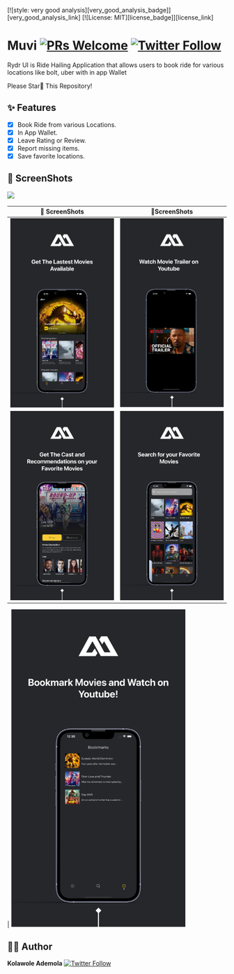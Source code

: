 [![style: very good analysis][very_good_analysis_badge]][very_good_analysis_link]
[![License: MIT][license_badge]][license_link]

# Muvi [![PRs Welcome](https://img.shields.io/badge/PRs-welcome-brightgreen.svg?style=flat-square)](http://makeapullrequest.com) [![Twitter Follow](https://img.shields.io/twitter/follow/AdemolaDi.svg?style=social)](https://twitter.com/AdemolaDi)

Rydr UI is Ride Hailing Application that allows users to book ride for various locations like bolt, uber with in app Wallet

Please Star💫 This Repository!

## ✨ Features

- [x] Book Ride from various Locations.
- [x] In App Wallet.
- [x] Leave Rating or Review.
- [x] Report missing items.
- [x] Save favorite locations.

## 📸 ScreenShots

<img src="https://github.com/demola234/Rydr/blob/main/screenshots/Cover.png?raw=true" height="300"/>

| 💮 ScreenShots                                                                                        | 💮ScreenShots                                                                                         |
| ----------------------------------------------------------------------------------------------------- | ----------------------------------------------------------------------------------------------------- |
| <img src="https://github.com/demola234/muvi/blob/main/screenshots/Splash-1.png?raw=true" width="400"> | <img src="https://github.com/demola234/muvi/blob/main/screenshots/Splash-3.png?raw=true" width="400"> |
| <img src="https://github.com/demola234/muvi/blob/main/screenshots/Splash-2.png?raw=true" width="400"> | <img src="https://github.com/demola234/muvi/blob/main/screenshots/Splash-4.png?raw=true" width="400"> |

| <img src="https://github.com/demola234/muvi/blob/main/screenshots/Splash-5.png?raw=true" width="400">

## 🧒🏾 Author

**Kolawole Ademola** [![Twitter Follow](https://img.shields.io/twitter/follow/AdemolaDi.svg?style=social)](https://twitter.com/AdemolaDi)
